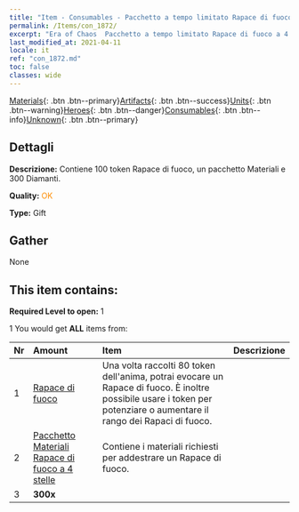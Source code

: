 ```yaml
---
title: "Item - Consumables - Pacchetto a tempo limitato Rapace di fuoco a 4 stelle"
permalink: /Items/con_1872/
excerpt: "Era of Chaos  Pacchetto a tempo limitato Rapace di fuoco a 4 stelle"
last_modified_at: 2021-04-11
locale: it
ref: "con_1872.md"
toc: false
classes: wide
---
```

 [Materials](/it/Items/){: .btn .btn--primary}[Artifacts](/it/Items/Artifacts/){: .btn .btn--success}[Units](/it/Items/Units/){: .btn .btn--warning}[Heroes](/it/Items/Heroes/){: .btn .btn--danger}[Consumables](/it/Items/Consumables/){: .btn .btn--info}[Unknown](/it/Items/Unknown/){: .btn .btn--primary}

## Dettagli
 **Descrizione:** Contiene 100 token Rapace di fuoco, un pacchetto Materiali e 300 Diamanti.

 **Quality:** <span style="color: #FF8C00">OK</span>

 **Type:** Gift

## Gather

  None

## This item contains:

 **Required Level to open:** 1

 1 You would get **ALL** items  from:

  | Nr | Amount |     Item    | Descrizione |
  |:---|:-------|:------------|:-----------:|
  | 1 | [Rapace di fuoco](/it/Items/unt_268/) | Una volta raccolti 80 token dell'anima, potrai evocare un Rapace di fuoco. È inoltre possibile usare i token per potenziare o aumentare il rango dei Rapaci di fuoco. | 
  | 2 | [Pacchetto Materiali Rapace di fuoco a 4 stelle](/it/Items/con_1876/) | Contiene i materiali richiesti per addestrare un Rapace di fuoco. | 
  | 3 |  **300x** | <i class="fas fa-gem"/> |  | 
